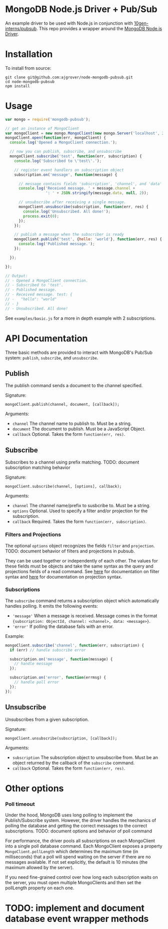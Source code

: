 MongoDB Node.js Driver + Pub/Sub
================================

An example driver to be used with Node.js in conjunction with [10gen-interns/pubsub](https://github.com/10gen-interns/pubsub). This repo provides a wrapper around the [MongoDB Node.js Driver](https://github.com/mongodb/node-mongodb-native).

# Installation

<!--
To install the latest version from NPM, run:

```
npm install mongodb-pubsub
```
-->

To install from source:

```
git clone git@github.com:ajgrover/node-mongodb-pubsub.git
cd node-mongodb-pubsub
npm install
```

# Usage

```javascript
var mongo = require('mongodb-pubsub');

// get an instance of MongoClient
var mongoClient = new mongo.MongoClient(new mongo.Server('localhost', 27017));
mongoClient.open(function(err, mongoClient) {
  console.log('Opened a MongoClient connection.');

  // now you can publish, subscribe, and unsubscribe
  mongoClient.subscribe('test', function(err, subscription) {
    console.log('Subscribed to \'test\'.');

    // register event handlers on subscription object
    subscription.on('message', function(message) {

      // message contains fields 'subscription', 'channel', and 'data'
      console.log('Received message. ' + message.channel +
                  ': ' + JSON.stringify(message.data, null, 2));

      // unsubscribe after receiving a single message.
      mongoClient.unsubscribe(subscription, function(err, res) {
        console.log('Unsubscribed. All done!');
        process.exit(0);
      });
    });

    // publish a message when the subscriber is ready
    mongoClient.publish('test', {hello: 'world'}, function(err, res) {
      console.log('Published message.');
    });

  });

});

// Output:
// - Opened a MongoClient connection.
// - Subscribed to 'test'.
// - Published message.
// - Received message. test: {
// -   "hello": "world"
// - }
// - Unsubscribed. All done!
```

See `examples/basic.js` for a more in depth example with 2 subscriptions.

# API Documentation

Three basic methods are provided to interact with MongoDB's Pub/Sub system: `publish`, `subscribe`, and `unsubscribe`.

## Publish

The publish command sends a document to the channel specified.

Signature:

```
mongoClient.publish(channel, document, [callback]);
```

Arguments:

- `channel` The channel name to publish to. Must be a string.
- `document` The document to publish. Must be a JavaScript Object.
- `callback` Optional. Takes the form `function(err, res)`.

## Subscribe

Subscribes to a channel using prefix matching. TODO: document subscription matching behavior
<!--See the [documentation on subscribing](https://github.com/10gen-interns/pubsub/blob/master/README.md#Subscribing) for more information.-->

Signature:

```
mongoClient.subscribe(channel, [options], callback);
```

Arguments:

- `channel` The channel name/prefix to susbcribe to. Must be a string.
- `options` Optional. Used to specify a filter and/or projection for the subscription.
- `callback` Required. Takes the form `function(err, subscription)`.

### Filters and Projections

The optional `options` object recognizes the fields `filter` and `projection`. TODO: document behavior of filters and projections in pubsub.
<!-- See [here](https://github.com/10gen-interns/pubsub/blob/master/README.md) for documentation about the behavior of filters and projections on subscriptions. -->
They can be used together or independently of each other. The values for these fields must be objects and take the same syntax as the query and projections fields of a read command. See [here](http://docs.mongodb.org/manual/tutorial/query-documents/) for documentation on filter syntax and [here](http://docs.mongodb.org/manual/tutorial/project-fields-from-query-results/) for documentation on projection syntax.

### Subscriptions

The `subscribe` command returns a subscription object which automatically handles polling. It emits the following events:

- `'message'` When a message is received. Message comes in the format `{subscription: ObjectId, channel: <channel>, data: <message>}`.
- `'error'` If polling the database fails with an error.

Example:

```javascript
mongoClient.subscribe('channel', function(err, subscription) {
  if (err) // handle subscribe error

  subscription.on('message', function(message) {
    // handle message
  });

  subscription.on('error', function(errmsg) {
    // handle poll error
  });
});
```

## Unsubscribe

Unsubscribes from a given subscription.

Signature:

```
mongoClient.unsubscribe(subscription, [callback]);
```

Arguments:

- `subscription` The subscription object to unsubscribe from. Must be an object returned by the callback of the `subscribe` command.
- `callback` Optional. Takes the form `function(err, res)`.

# Other options

### Poll timeout

Under the hood, MongoDB uses long polling to implement the Publish/Subscribe system. However, the driver handles the mechanics of polling the database and getting the correct messages to the correct subscriptions. TODO: document options and behavior of poll command
<!-- For more information, please see the [documentation on poll options](https://github.com/10gen-interns/pubsub/blob/master/README.md#Polling). -->

For performance, the driver pools all subscriptions on each MongoClient into a single poll database command. Each MongoClient exposes a property `MongoClient.pollLength` which determines the maximum time (in milliseconds) that a poll will spend waiting on the server if there are no messages available. If not set explicitly, the default is 10 minutes (the maximum allowed by the server).

If you need fine-grained control over how long each subscription waits on the server, you must open multiple MongoClients and then set the pollLength property on each one.

# TODO: implement and document database event wrapper methods

